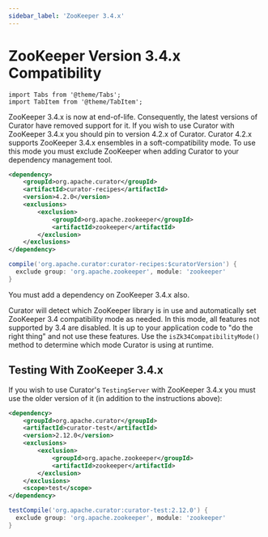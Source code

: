 ```yaml
---
sidebar_label: 'ZooKeeper 3.4.x'
---
```


# ZooKeeper Version 3.4.x Compatibility

````mdx-code-block
import Tabs from '@theme/Tabs';
import TabItem from '@theme/TabItem';
````

ZooKeeper 3.4.x is now at end-of-life. Consequently, the latest versions of Curator have removed support for it. If you wish to use Curator with ZooKeeper 3.4.x you should pin to version 4.2.x of Curator. Curator 4.2.x supports ZooKeeper 3.4.x ensembles in a soft-compatibility mode. To use this mode you must exclude ZooKeeper when adding Curator to your dependency management tool.

<Tabs>
<TabItem value="maven" label="Maven" default>

```xml
<dependency>
    <groupId>org.apache.curator</groupId>
    <artifactId>curator-recipes</artifactId>
    <version>4.2.0</version>
    <exclusions>
        <exclusion>
            <groupId>org.apache.zookeeper</groupId>
            <artifactId>zookeeper</artifactId>
        </exclusion>
    </exclusions>
</dependency>
```

</TabItem>
<TabItem value="gradle" label="Gradle" default>

```groovy
compile('org.apache.curator:curator-recipes:$curatorVersion') {
  exclude group: 'org.apache.zookeeper', module: 'zookeeper'
}
```

</TabItem>
</Tabs>

You must add a dependency on ZooKeeper 3.4.x also.

Curator will detect which ZooKeeper library is in use and automatically set ZooKeeper 3.4 compatibility mode as needed. In this mode, all features not supported by 3.4 are disabled. It is up to your application code to "do the right thing" and not use these features. Use the `isZk34CompatibilityMode()` method to determine which mode Curator is using at runtime.

## Testing With ZooKeeper 3.4.x

If you wish to use Curator's `TestingServer` with ZooKeeper 3.4.x you must use the older version of it (in addition to the instructions above):

<Tabs>
<TabItem value="maven" label="Maven" default>

```xml
<dependency>
    <groupId>org.apache.curator</groupId>
    <artifactId>curator-test</artifactId>
    <version>2.12.0</version>
    <exclusions>
        <exclusion>
            <groupId>org.apache.zookeeper</groupId>
            <artifactId>zookeeper</artifactId>
        </exclusion>
    </exclusions>
    <scope>test</scope>
</dependency>
```

</TabItem>
<TabItem value="gradle" label="Gradle" default>

```groovy
testCompile('org.apache.curator:curator-test:2.12.0') {
  exclude group: 'org.apache.zookeeper', module: 'zookeeper'
}
```

</TabItem>
</Tabs>
